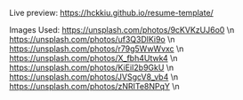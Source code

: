 Live preview: https://hckkiu.github.io/resume-template/

Images Used: 
https://unsplash.com/photos/9cKVKzUJ6o0 \n
https://unsplash.com/photos/uf3Q3DlKi9o \n
https://unsplash.com/photos/r79g5WwWvxc \n
https://unsplash.com/photos/X_fbh4Utwk4 \n
https://unsplash.com/photos/KiEiI2b9GkU \n
https://unsplash.com/photos/JVSgcV8_vb4 \n
https://unsplash.com/photos/zNRITe8NPqY \n

